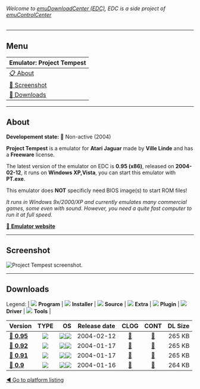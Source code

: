 ###### Welcome to [emuDownloadCenter (EDC)](https://github.com/PhoenixInteractiveNL/emuDownloadCenter/wiki/), EDC is a side project of [emuControlCenter](https://github.com/PhoenixInteractiveNL/emuControlCenter/wiki/)
***
## Menu
| **Emulator: Project Tempest** |
|:---------|
| [:clipboard: About](#about) |
| [:sunrise: Screenshot](#screenshot) |
| [:floppy_disk: Downloads](#downloads) |
***
## About
**Developement state:** :red_circle: Non-active (2004)

**Project Tempest** is a emulator for **Atari Jaguar** made by **Ville Linde** and has a **Freeware** license.

The latest version of the emulator on EDC is **0.95 (x86)**, released on **2004-02-12**, it runs on **Windows XP,Vista**, you can start this emulator with **PT.exe**.

This emulator does **NOT** specificly need BIOS image(s) to start ROM files!

_It runs in Windows 9x/2000/XP and currently emulates many commercial games, some even with sound. However, you need a quite fast computer to run it at full speed._

[:link: **Emulator website**](http://pt.emuunlim.com/)
***
## Screenshot
![](https://raw.githubusercontent.com/PhoenixInteractiveNL/emuDownloadCenter/master/hooks/projecttempest/emulator_screen_01.jpg "Project Tempest screenshot.")
***
## Downloads
Legend:
| ![](https://raw.githubusercontent.com/wiki/PhoenixInteractiveNL/emuDownloadCenter/images_misc/icon_program_24.png) **Program** | 
![](https://raw.githubusercontent.com/wiki/PhoenixInteractiveNL/emuDownloadCenter/images_misc/icon_installer_24.png) **Installer** | 
![](https://raw.githubusercontent.com/wiki/PhoenixInteractiveNL/emuDownloadCenter/images_misc/icon_source_code_24.png) **Source** | 
![](https://raw.githubusercontent.com/wiki/PhoenixInteractiveNL/emuDownloadCenter/images_misc/icon_extra_24.png) **Extra** | 
![](https://raw.githubusercontent.com/wiki/PhoenixInteractiveNL/emuDownloadCenter/images_misc/icon_plugin_24.png) **Plugin** | 
![](https://raw.githubusercontent.com/wiki/PhoenixInteractiveNL/emuDownloadCenter/images_misc/icon_driver_24.png) **Driver** | 
![](https://raw.githubusercontent.com/wiki/PhoenixInteractiveNL/emuDownloadCenter/images_misc/icon_tool_24.png) **Tools** | 
 
| Version | TYPE | OS | Release date | CLOG | CONT | DL Size |
|:--------|:----:|---:|:------------:|:----:|:----:|--------:|
| [:floppy_disk: **0.95**](https://github.com/PhoenixInteractiveNL/edc-repo0001/raw/master/projecttempest/0.95.7z) | ![](https://raw.githubusercontent.com/wiki/PhoenixInteractiveNL/emuDownloadCenter/images_misc/icon_program_24.png) | ![](https://raw.githubusercontent.com/wiki/PhoenixInteractiveNL/emuDownloadCenter/images_misc/logo_windows_24.png)![](https://raw.githubusercontent.com/wiki/PhoenixInteractiveNL/emuDownloadCenter/images_misc/icon_32-bit_24.png) | 2004-02-12 | [:page_facing_up:](https://github.com/PhoenixInteractiveNL/edc-repo0001/blob/master/projecttempest/0.95_changelog.txt) | [:mag_right:](https://github.com/PhoenixInteractiveNL/edc-repo0001/blob/master/projecttempest/0.95_contents.txt) | 265 KB |
| [:floppy_disk: **0.92**](https://github.com/PhoenixInteractiveNL/edc-repo0001/raw/master/projecttempest/0.92.7z) | ![](https://raw.githubusercontent.com/wiki/PhoenixInteractiveNL/emuDownloadCenter/images_misc/icon_program_24.png) | ![](https://raw.githubusercontent.com/wiki/PhoenixInteractiveNL/emuDownloadCenter/images_misc/logo_windows_24.png)![](https://raw.githubusercontent.com/wiki/PhoenixInteractiveNL/emuDownloadCenter/images_misc/icon_32-bit_24.png) | 2004-01-17 | [:page_facing_up:](https://github.com/PhoenixInteractiveNL/edc-repo0001/blob/master/projecttempest/0.92_changelog.txt) | [:mag_right:](https://github.com/PhoenixInteractiveNL/edc-repo0001/blob/master/projecttempest/0.92_contents.txt) | 265 KB |
| [:floppy_disk: **0.91**](https://github.com/PhoenixInteractiveNL/edc-repo0001/raw/master/projecttempest/0.91.7z) | ![](https://raw.githubusercontent.com/wiki/PhoenixInteractiveNL/emuDownloadCenter/images_misc/icon_program_24.png) | ![](https://raw.githubusercontent.com/wiki/PhoenixInteractiveNL/emuDownloadCenter/images_misc/logo_windows_24.png)![](https://raw.githubusercontent.com/wiki/PhoenixInteractiveNL/emuDownloadCenter/images_misc/icon_32-bit_24.png) | 2004-01-17 | [:page_facing_up:](https://github.com/PhoenixInteractiveNL/edc-repo0001/blob/master/projecttempest/0.91_changelog.txt) | [:mag_right:](https://github.com/PhoenixInteractiveNL/edc-repo0001/blob/master/projecttempest/0.91_contents.txt) | 265 KB |
| [:floppy_disk: **0.9**](https://github.com/PhoenixInteractiveNL/edc-repo0001/raw/master/projecttempest/0.9.7z) | ![](https://raw.githubusercontent.com/wiki/PhoenixInteractiveNL/emuDownloadCenter/images_misc/icon_program_24.png) | ![](https://raw.githubusercontent.com/wiki/PhoenixInteractiveNL/emuDownloadCenter/images_misc/logo_windows_24.png)![](https://raw.githubusercontent.com/wiki/PhoenixInteractiveNL/emuDownloadCenter/images_misc/icon_32-bit_24.png) | 2004-01-16 | [:page_facing_up:](https://github.com/PhoenixInteractiveNL/edc-repo0001/blob/master/projecttempest/0.9_changelog.txt) | [:mag_right:](https://github.com/PhoenixInteractiveNL/edc-repo0001/blob/master/projecttempest/0.9_contents.txt) | 264 KB |

[:arrow_backward: Go to platform listing](https://github.com/PhoenixInteractiveNL/emuDownloadCenter/wiki/EDC-Platform-List)
